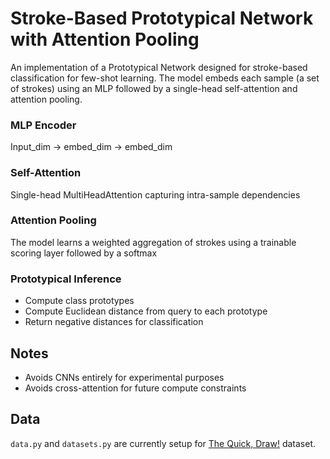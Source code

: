 # Stroke-Based Prototypical Network with Attention Pooling

An implementation of a Prototypical Network designed for stroke-based classification for few-shot learning. The model embeds each sample (a set of strokes) using an MLP followed by a single-head self-attention and attention pooling.

### MLP Encoder

Input_dim -> embed_dim -> embed_dim

### Self-Attention

Single-head MultiHeadAttention capturing intra-sample dependencies

### Attention Pooling

The model learns a weighted aggregation of strokes using a trainable scoring layer followed by a softmax

### Prototypical Inference

- Compute class prototypes
- Compute Euclidean distance from query to each prototype
- Return negative distances for classification

## Notes

- Avoids CNNs entirely for experimental purposes
- Avoids cross-attention for future compute constraints

## Data

`data.py` and `datasets.py` are currently setup for [The Quick, Draw!](https://github.com/googlecreativelab/quickdraw-dataset) dataset.
